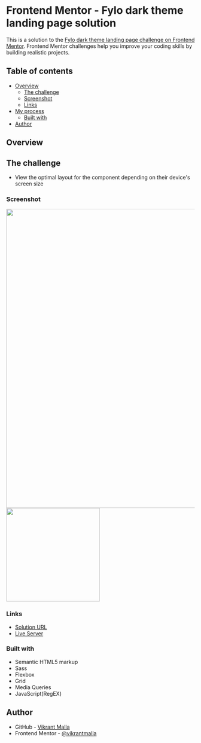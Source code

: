 # Frontend Mentor - Fylo dark theme landing page solution

This is a solution to the [Fylo dark theme landing page challenge on Frontend Mentor](https://www.frontendmentor.io/challenges/fylo-dark-theme-landing-page-5ca5f2d21e82137ec91a50fd). Frontend Mentor challenges help you improve your coding skills by building realistic projects.  

## Table of contents

- [Overview](#overview)
  - [The challenge](#the-challenge)
  - [Screenshot](#screenshot)
  - [Links](#links)
- [My process](#my-process)
  - [Built with](#built-with)
- [Author](#author)

## Overview

## The challenge

- View the optimal layout for the component depending on their device's screen size

### Screenshot

<img src="./design/Screnshot1.png"  width="800"/>
<img src="./design/Screenshot2.png"  width="250"/>

### Links

- [Solution URL](https://www.frontendmentor.io/profile/vikrantmalla)
- [Live Server](https://vikrantmalla.github.io/fylo-dark-theme-landing-page/)

### Built with

- Semantic HTML5 markup
- Sass
- Flexbox
- Grid
- Media Queries
- JavaScript(RegEX)

## Author

- GitHub - [Vikrant Malla](https://github.com/vikrantmalla)
- Frontend Mentor - [@vikrantmalla](https://www.frontendmentor.io/profile/vikrantmalla)
